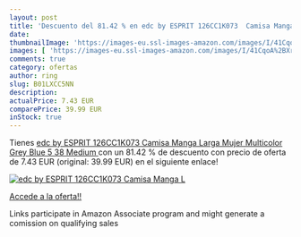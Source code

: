 ```yaml
---
layout: post
title: 'Descuento del 81.42 % en edc by ESPRIT 126CC1K073  Camisa Manga L'
date: 
thumbnailImage: 'https://images-eu.ssl-images-amazon.com/images/I/41CqoA%2BXrOL._SL200_.jpg'
images: [ 'https://images-eu.ssl-images-amazon.com/images/I/41CqoA%2BXrOL._SL200_.jpg' ]
comments: true
category: ofertas
author: ring
slug: B01LXCC5NN
description:
actualPrice: 7.43 EUR
comparePrice: 39.99 EUR
inStock: true
---
```


Tienes [edc by ESPRIT 126CC1K073  Camisa Manga Larga Mujer  Multicolor  Grey Blue 5   38   Medium ](https://www.amazon.es/dp/B01LXCC5NN/?tag=tolees-21) con un 81.42 % de descuento con precio de oferta de 7.43 EUR (original: 39.99 EUR) en el siguiente enlace!

[![edc by ESPRIT 126CC1K073  Camisa Manga L](https://images-eu.ssl-images-amazon.com/images/I/41CqoA%2BXrOL._SL200_.jpg)](https://www.amazon.es/dp/B01LXCC5NN/?tag=tolees-21)

[Accede a la oferta!!](https://www.amazon.es/dp/B01LXCC5NN/?tag=tolees-21)

Links participate in Amazon Associate program and might generate a comission on qualifying sales


